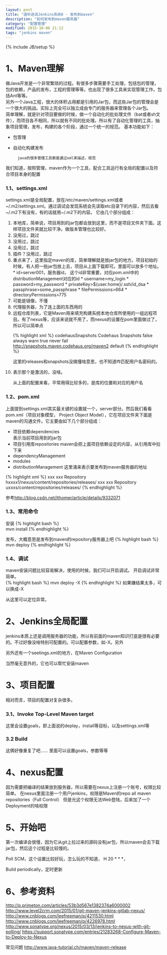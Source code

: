 ```yaml
---
layout: post
title: "道听途说Jenkins系统8 - 发布到maven"
description: "如何发布到maven服务器"
category: "配置管理"
modified: 2015-10-06 21:12
tags: "jenkins maven"
---
```

{% include JB/setup %}
# 1、Maven理解
  做Java开发是一个非常繁琐的过程。有很多步骤需要手工处理，包括包的管理，包的依赖，产品的发布，工程的管理等等。也出现了很多工具来实现管理工作。包括Ant等等。  
  另外一个Java工程，很大的体积占用都是引用的Jar包，而这些Jar包的管理会是一个很大的挑战。实际上完全可以独立成由专门的服务器来管理各个Jar包。  
  简单理解，就是针对项目要做的时候，做一个自动化的批处理文件（bat或者sh文件），而项目各不相同，所以就有不同的批处理。所以有了自动化管理的工具，抽象项目管理，发布，构建的各个阶段，通过一个统一的规范。
  基本功能如下： 

* 包管理
* 自动化构建发布 

		java的很多管理工具都是通过xml来描述，规范

我们知道，按照管理，maven作为一个工具，配合工具运行有全局的配置以及符合项目本身的配置

### 1.1、settings.xml

settings.xml是全局配置，放在/etc/maven/settings.xml或者 ~/.m2/settings.xml。通过调试会发现系统会先读取etc目录下的内容，然后去看~/.m2下有没有，有的话就用~/.m2下的内容。
它由几个部分组成：

1. <localRepository/>
	本地库，简单说，项目用到的jar包都会放到这里，而不是项目文件夹下面。这样项目文件夹就比较干净。做版本管理也比较好。
2. <interactiveMode/>
    没用过，跳过
3. <usePluginRegistry/>
	没用过，跳过
4. <offline/>
	没用过，跳过
5. <pluginGroups/>
	插件？没用过，跳过
6. <servers/>
	重点来了，这里指定maven的库，简单理解就是放jar包的地方。项目初始的时候，有人把一些jar包放上去，项目从上面下载即可。里面可以放多个地址。
	* id>server001，服务器id，
	   这个id非常重要，对应pom.xml中的distributionManagement对应的id
	* username>my_login
    * password>my_password
    * privateKey>${user.home}/.ssh/id_dsa
    * passphrase>some_passphrase
    * filePermissions>664
    * directoryPermissions>775
	
7. <mirrors/>
	可能是镜像，不懂
8. <proxies/>
	代理服务器，为了连上面的东西用的
9. <profiles/>
	远程仓库列表，它是Maven用来填充构建系统本地仓库所使用的一组远程项目。有了nexus等，应该来说就不用了，而nexus的设置在pom里面做过了，所以可以简单点
	
	{% highlight xml %}
	<repository>
          <id>codehausSnapshots</id>
          <name>Codehaus Snapshots</name>
          <releases>
            <enabled>false</enabled>
            <updatePolicy>always</updatePolicy>
            <checksumPolicy>warn</checksumPolicy>
          </releases>
          <snapshots>
            <enabled>true</enabled>
            <updatePolicy>never</updatePolicy>
            <checksumPolicy>fail</checksumPolicy>
          </snapshots>
          <url>http://snapshots.maven.codehaus.org/maven2</url>
          <layout>default</layout>
        </repository>
      </repositories>
      {% endhighlight %}
	
	这里的releases和snapshots没搞懂啥意思，也不知道咋匹配用户名密码的。
	
10. <activeProfiles/>
    表示那个是激活的，没啥。
    
    从上面的配置来看，平常用得比较多的，是库的位置和对应的用户名

### 1.2、pom.xml

上面提到settings.xml其实最关键的设置就一个，server部分。然后我们看看pom.xml（项目对象模型， Project Object Model），它在项目文件夹下面是maven的沟通文件。它主要由如下几个部分组成：

* 项目依赖dependencies  
	表示当前项目用到的jar包
* 项目引用库repositories
	maven会把上面项目依赖设定的内容，从引用库中拉下来
* dependencyManagement
* modules
* distributionManagement
	这里涌来表示要发布到maven服务器的地址
	
{% highlight xml %}
 <repository>
            <id>xxx</id>
            <name>xxx Repository</name>
            <url>hxxxx1/nexus/content/repositories/releases/</url>
        </repository>
		<snapshotRepository>
			<id>xxx</id>
			<name>xxx Repository</name>
			<url>uxxxs/content/repositories/releases/</url>
		</snapshotRepository>
{% endhighlight %}		


参考<http://blog.csdn.net/ithomer/article/details/9332071>

### 1.3、常用命令

安装
{% highlight bash %}   
mvn install
{% endhighlight %}

发布，大概意思是发布到maven的repository服务器上吧
{% highlight bash %}   
mvn deploy
{% endhighlight %}

### 1.4、调试
maven安装问题比较容易解决，使用的时候，我们可以开启调试。
开启调试非常简单。  
{% highlight bash %}
mvn deploy -X
{% endhighlight %}
如果嫌结果太多，可以换成-X

从这里可以定位异常。

# 2、Jenkins全局配置
jenkins本质上还是调用服务器的功能，所以有前面的maven知识打底是很有必要的。不过好像没啥特别可配置的。可以配置参数，如-X。另外

另外还有一个seetings.xml的地方，在Maven Configuration

当然毫无意外的，它也可以帮忙安装maven


# 3、项目配置
相对而言，项目的配置对复杂很多。

### 3.1、Invoke Top-Level Maven target

这里会设置goals，即上面说的deplay，install等目标，以及settings.xml等

### 3.2 Build
这俩好像重复了吧…… 
里面可以设置goals，参数等等


# 4、nexus配置
因为需要把编译的结果放到服务器，所以需要在nexus上注册一个账号，权限比较简单。
在nexus里面注册一个用户jenkins，权限是Maven的repo all maven repositories（Full Control）
但是光这个权限无法Web登陆，后来加了一个Deployment的啥权限


# 5、开始吧
第一次编译会很慢，因为它从git上拉过来的源码没有jar包，所以maven会去下载jar包，然后这个过程是比较慢的。

Poll SCM，这个设置比较好玩，怎么玩的不知道，
H 20 * * *，

Build periodically，定时更新

# 6、参考资料

<http://p.primeton.com/articles/53b3d567e1382374a6000002>
<http://www.level2crm.com/2015/01/git-maven-jenkins-gitlab-nexus/>
<http://www.cnblogs.com/leefreeman/p/4211530.html>
<http://www.cnblogs.com/leefreeman/p/4226978.html>
<http://www.sonatype.org/nexus/2015/03/13/jenkins-to-nexus-with-git-polling/>
<https://support.sonatype.com/entries/21283268-Configure-Maven-to-Deploy-to-Nexus>


常见问题
<http://www.java-tutorial.ch/maven/maven-release>


